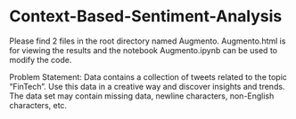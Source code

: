 # Context-Based-Sentiment-Analysis

Please find 2 files in the root directory named Augmento. 
Augmento.html is for viewing the results and the notebook Augmento.ipynb can be used to modify the code.

Problem Statement: Data contains a collection of tweets related to the topic “FinTech”. 
Use this data in a creative way and discover insights and trends. 
The data set may contain missing data, newline characters, non-English characters, etc.
